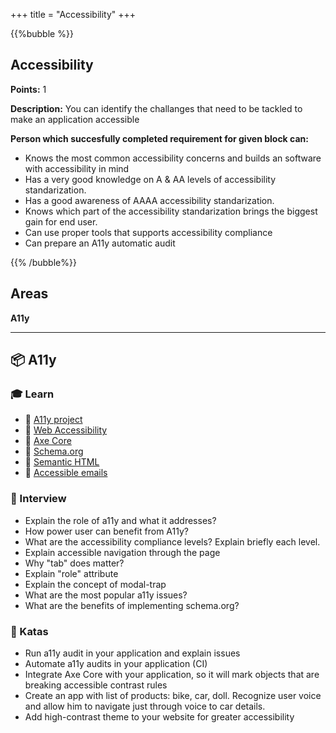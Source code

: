 +++
title = "Accessibility"
+++

{{%bubble %}}

## Accessibility

**Points:** 1

**Description:** You can identify the challanges that need to be tackled to make an application accessible

**Person which succesfully completed requirement for given block can:** 

- Knows the most common accessibility concerns and builds an software with accessibility in mind
- Has a very good knowledge on A & AA levels of accessibility standarization.
- Has a good awareness of AAAA accessibility standarization.
- Knows which part of the accessibility standarization brings the biggest gain for end user.
- Can use proper tools that supports accessibility compliance
- Can prepare an A11y automatic audit

{{% /bubble%}}

## Areas

**A11y**

---

## 📦 A11y

### 🎓 Learn

- 📗 [A11y project](https://a11yproject.com/)
- 📗 [Web Accessibility](https://developer.mozilla.org/en-US/docs/Web/Accessibility)
- 📗 [Axe Core](https://github.com/dequelabs/axe-core)
- 📗 [Schema.org](https://schema.org/)
- 📗 [Semantic HTML](https://www.w3schools.com/html/html5_semantic_elements.asp)
- 📗 [Accessible emails](https://www.campaignmonitor.com/resources/guides/accessibility/)

### 🎤 Interview

- Explain the role of a11y and what it addresses?
- How power user can benefit from A11y?
- What are the accessibility compliance levels? Explain briefly each level.
- Explain accessible navigation through the page
- Why "tab" does matter?
- Explain "role" attribute
- Explain the concept of modal-trap
- What are the most popular a11y issues?
- What are the benefits of implementing schema.org?

### 📝 Katas

- Run a11y audit in your application and explain issues
- Automate a11y audits in your application (CI)
- Integrate Axe Core with your application, so it will mark objects that are breaking accessible contrast rules
- Create an app with list of products: bike, car, doll. Recognize user voice and allow him to navigate just through voice to car details.
- Add high-contrast theme to your website for greater accessibility
